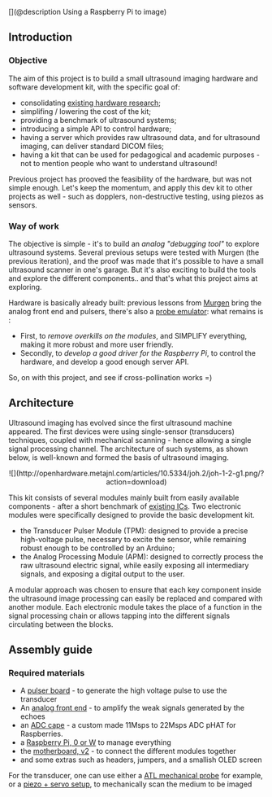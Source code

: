 
[](@description Using a Raspberry Pi to image)

## Introduction

### Objective

The aim of this project is to build a small ultrasound imaging hardware and software development kit, with the specific goal of:

- consolidating [existing hardware research](http://openhardware.metajnl.com/articles/10.5334/joh.2/);
- simplifing / lowering the cost of the kit;
- providing a benchmark of ultrasound systems;
- introducing a simple API to control hardware;
- having a server which provides raw ultrasound data, and for ultrasound imaging, can deliver standard DICOM files;
- having a kit that can be used for pedagogical and academic purposes - not to mention people who want to understand ultrasound!

Previous project has prooved the feasibility of the hardware, but was not simple enough. Let's keep the momentum, and apply this dev kit to other projects as well - such as dopplers, non-destructive testing, using piezos as sensors.


### Way of work

The objective is simple - it's to build an _analog "debugging tool"_ to explore ultrasound systems. Several previous setups were tested with Murgen (the previous iteration), and the proof was made that it's possible to have a small ultrasound scanner in one's garage. But it's also exciting to build the tools and explore the different components.. and that's what this project aims at exploring.

Hardware is basically already built: previous lessons from [Murgen](https://hackaday.io/project/9281-murgen) bring the analog front end and pulsers, there's also a [probe emulator](/silent/): what remains is :

* First, to _remove overkills on the modules_, and SIMPLIFY everything, making it more robust and more user friendly.
* Secondly, to _develop a good driver for the Raspberry Pi_, to control the hardware, and develop a good enough server API.

So, on with this project, and see if cross-pollination works =) 

## Architecture

Ultrasound imaging has evolved since the first ultrasound machine appeared. The first devices were using single-sensor (transducers) techniques, coupled with mechanical scanning - hence allowing a single signal processing channel. The architecture of such systems, as shown below, is well-known and formed the basis of ultrasound imaging.

<p align="center"> 
![](http://openhardware.metajnl.com/articles/10.5334/joh.2/joh-1-2-g1.png/?action=download)
</p>

This kit consists of several modules mainly built from easily available components - after a short benchmark of [existing ICs](https://kelu124.gitbooks.io/echomods/content/Chapter6/bench.html). Two electronic modules were specifically designed to provide the basic development kit. 

* the Transducer Pulser Module (TPM): designed to provide a precise high-voltage pulse, necessary to excite the sensor, while remaining robust enough to be controlled by an Arduino;
* the Analog Processing Module (APM): designed to correctly process the raw ultrasound electric signal, while easily exposing all intermediary signals, and exposing a digital output to the user.

A modular approach was chosen to ensure that each key component inside the ultrasound image processing can easily be replaced and compared with another module. Each electronic module takes the place of a function in the signal processing chain or allows tapping into the different signals circulating between the blocks. 

## Assembly guide 

### Required materials

* A [pulser board](/tobo/) - to generate the high voltage pulse to use the transducer
* An [analog front end](/goblin/) - to amplify the weak signals generated by the echoes
* an [ADC cape](/elmo/) - a custom made 11Msps to 22Msps ADC pHAT for Raspberries.
* a [Raspberry Pi, 0 or W](/tomtom/) to manage everything
* the [motherboard, v2](/doj/) - to connect the different modules together
* and some extras such as headers, jumpers, and a smallish OLED screen

For the transducer, one can use either a [ATL mechanical probe](/retroATL3/) for example, or a [piezo + servo setup](/cletus), to mechanically scan the medium to be imaged 









